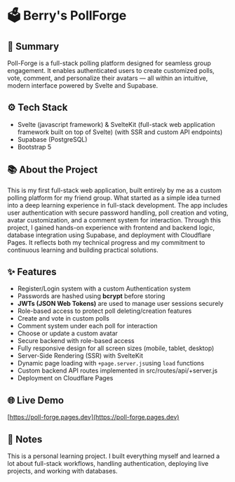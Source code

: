 # 🗳️ Berry's PollForge
## 🚀 Summary 
Poll-Forge is a full-stack polling platform designed for seamless group engagement. It enables authenticated users to create customized polls, vote, comment, and personalize their avatars — all within an intuitive, modern interface powered by Svelte and Supabase.

## ⚙️ Tech Stack
- Svelte (javascript framework) & SvelteKit (full-stack web application framework built on top of Svelte) (with SSR and custom API endpoints)
- Supabase (PostgreSQL)
- Bootstrap 5 

## 📚 About the Project
This is my first full-stack web application, built entirely by me as a custom polling platform for my friend group. What started as a simple idea turned into a deep learning experience in full-stack development. The app includes user authentication with secure password handling, poll creation and voting, avatar customization, and a comment system for interaction.
Through this project, I gained hands-on experience with frontend and backend logic, database integration using Supabase, and deployment with Cloudflare Pages. It reflects both my technical progress and my commitment to continuous learning and building practical solutions.



## ✨ Features
- Register/Login system with a custom Authentication system 
- Passwords are hashed using **bcrypt** before storing
- **JWTs (JSON Web Tokens)** are used to manage user sessions securely
- Role-based access to protect poll deleting/creation features
- Create and vote in custom polls
- Comment system under each poll for interaction
- Choose or update a custom avatar
- Secure backend with role-based access
- Fully responsive design for all screen sizes (mobile, tablet, desktop)
- Server-Side Rendering (SSR) with SvelteKit
- Dynamic page loading with `+page.server.js`using `load` functions
- Custom backend API routes implemented in src/routes/api/+server.js
- Deployment on Cloudflare Pages



## 🌐 Live Demo
[https://poll-forge.pages.dev](https://poll-forge.pages.dev)

## 📝 Notes
This is a personal learning project. I built everything myself and learned a lot about full-stack workflows, handling authentication, deploying live projects, and working with databases.

